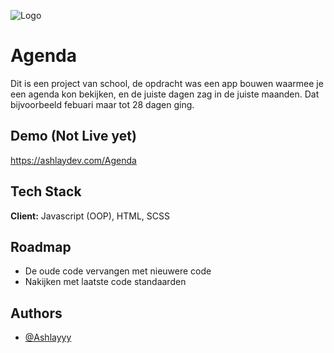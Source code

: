 ![Logo](https://ashlaydev.com/images/Project/agenda.webp)

# Agenda

Dit is een project van school, de opdracht was een app bouwen waarmee je een agenda kon bekijken, en de juiste dagen zag in de juiste maanden. Dat bijvoorbeeld febuari maar tot 28 dagen ging.

## Demo (Not Live yet)

https://ashlaydev.com/Agenda


## Tech Stack

**Client:** Javascript (OOP), HTML, SCSS


## Roadmap

- De oude code vervangen met nieuwere code
- Nakijken met laatste code standaarden


## Authors

- [@Ashlayyy](https://www.github.com/Ashlayyy)

